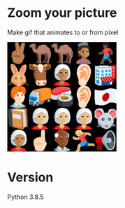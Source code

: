 # Zoom your picture
Make gif that animates to or from pixel 

![Me](modules/static/megif.gif)

# Version
Python 3.8.5




